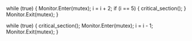 while (true) {
  Monitor.Enter(mutex);
  i = i + 2;
  if (i == 5) {
     critical_section();
  }
  Monitor.Exit(mutex);
}


while (true) {
  critical_section();
  Monitor.Enter(mutex);
  i = i - 1;
  Monitor.Exit(mutex);
}